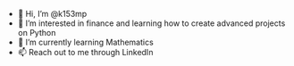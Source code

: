 - 👋 Hi, I’m @k153mp
- 👀 I’m interested in finance and learning how to create advanced projects on Python
- 🌱 I’m currently learning Mathematics
- 📫 Reach out to me through LinkedIn

<!---
k153mp/k153mp is a ✨ special ✨ repository because its `README.md` (this file) appears on your GitHub profile.
You can click the Preview link to take a look at your changes.
--->
